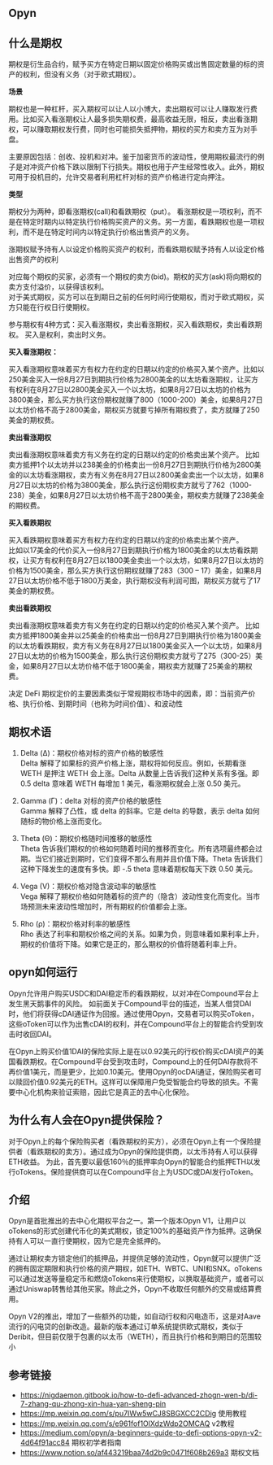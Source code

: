 ## Opyn
## 什么是期权
期权是衍生品合约，赋予买方在特定日期以固定价格购买或出售固定数量的标的资产的权利，但没有义务（对于欧式期权）。 

**场景**   

期权也是一种杠杆，买入期权可以让人以小博大，卖出期权可以让人赚取发行费用。比如买入看涨期权让人最多损失期权费，最高收益无限，相反，卖出看涨期权，可以赚取期权发行费，同时也可能损失抵押物，期权的买方和卖方互为对手盘。

主要原因包括：创收、投机和对冲。鉴于加密货币的波动性，使用期权最流行的例子是对冲资产价格下跌以限制下行损失。期权也用于产生经常性收入。此外，期权可用于投机目的，允许交易者利用杠杆对标的资产价格进行定向押注。


**类型**  

期权分为两种，即看涨期权(call)和看跌期权（put）。
看涨期权是一项权利，而不是在特定时期内以特定执行价格购买资产的义务。另一方面，看跌期权也是一项权利，而不是在特定时间内以特定执行价格出售资产的义务。

涨期权赋予持有人以设定价格购买资产的权利，而看跌期权赋予持有人以设定价格出售资产的权利

对应每个期权的买家，必须有一个期权的卖方(bid)。期权的买方(ask)将向期权的卖方支付溢价，以获得该权利。  
对于美式期权，买方可以在到期日之前的任何时间行使期权，而对于欧式期权，买方只能在行权日行使期权。  

参与期权有4种方式：买入看涨期权，卖出看涨期权，买入看跌期权，卖出看跌期权。 买入是权利，卖出时义务。  

**买入看涨期权：**  

买入看涨期权意味着买方有权力在约定的日期以约定的价格买入某个资产。比如以250美金买入一份8月27日到期执行价格为2800美金的以太坊看涨期权，让买方有权利在8月27日以2800美金买入一个以太坊，如果8月27日以太坊的价格为3800美金，那么买方执行这份期权就赚了800（1000-200）美金，如果8月27日以太坊价格不高于2800美金，期权买方就要亏掉所有期权费了，卖方就赚了250美金的期权费。  

**卖出看涨期权**  

卖出看涨期权意味着卖方有义务在约定的日期以约定的价格卖出某个资产。
比如卖方抵押1个以太坊并以238美金的价格卖出一份8月27日到期执行价格为2800美金的以太坊看涨期权，卖方有义务在8月27日以2800美金卖出一个以太坊，如果8月27日以太坊的价格为3800美金，那么执行这份期权卖方就亏了762（1000-238）美金，如果8月27日以太坊价格不高于2800美金，期权卖方就赚了238美金的期权费。  

**买入看跌期权**  

买入看跌期权意味着买方有权力在约定的日期以约定的价格卖出某个资产。  
比如以17美金的代价买入一份8月27日到期执行价格为1800美金的以太坊看跌期权，让买方有权利在8月27日以1800美金卖出一个以太坊，如果8月27日以太坊的价格为1500美金，那么买方执行这份期权就赚了283（300 – 17）美金，如果8月27日以太坊价格不低于1800万美金，执行期权没有利润可图，期权买方就亏了17美金的期权费。  

**卖出看跌期权**   

卖出看涨期权意味着卖方有义务在约定的日期以约定的价格买入某个资产。
比如卖方抵押1800美金并以25美金的价格卖出一份8月27日到期执行价格为1800美金的以太坊看跌期权，卖方有义务在8月27日以1800美金买入一个以太坊，如果8月27日以太坊的价格为1500美金，那么执行这份期权卖方就亏了275（300-25）美金，如果8月27日以太坊价格不低于1800美金，期权卖方就赚了25美金的期权费。  



决定 DeFi 期权定价的主要因素类似于常规期权市场中的因素，即：当前资产价格、执行价格、到期时间（也称为时间价值）、和波动性

## 期权术语
1. Delta (Δ)：期权价格对标的资产价格的敏感性  
Delta 解释了如果标的资产价格上涨，期权将如何反应。例如，长期看涨 WETH 是押注 WETH 会上涨。Delta 从数量上告诉我们这种关系有多强。即 0.5 delta 意味着 WETH 每增加 1 美元，看涨期权就会上涨 0.50 美元。 

2. Gamma (Γ)：delta 对标的资产价格的敏感性  
Gamma 解释了凸性，或 delta 的斜率。它是 delta 的导数，表示 delta 如何随标的物价格上涨而变化。

3. Theta (Θ)：期权价格随时间推移的敏感性  
Theta 告诉我们期权的价格如何随着时间的推移而变化。所有选项最终都会过期。当它们接近到期时，它们变得不那么有用并且价值下降。Theta 告诉我们这种下降发生的速度有多快。即 -.5 theta 意味着期权每天下跌 0.50 美元。

4. Vega (V)：期权价格对隐含波动率的敏感性  
Vega 解释了期权价格如何随着标的资产的（隐含）波动性变化而变化。当市场预测未来波动性增加时，所有期权的价值都会上涨。

5. Rho (ρ)：期权价格对利率的敏感性    
 Rho 表达了利率和期权价格之间的关系。如果为负，则意味着如果利率上升，期权的价值将下降。如果它是正的，那么期权的价值将随着利率上升。

## opyn如何运行

Opyn允许用户购买USDC和DAI稳定币的看跌期权，以对冲在Compound平台上发生黑天鹅事件的风险。
如前面关于Compound平台的描述，当某人借贷DAI时，他们将获得cDAI通证作为回报。通过使用Opyn，交易者可以购买oToken，这些oToken可以作为出售cDAI的权利，并在Compound平台上的智能合约受到攻击时收回DAI。

在Opyn上购买价值1DAI的保险实际上是在以0.92美元的行权价购买cDAI资产的美国看跌期权。在Compound平台受到攻击时，Compound上的任何DAI存款将不再价值1美元，而是更少，比如0.10美元。使用Opyn的ocDAI通证，保险购买者可以赎回价值0.92美元的ETH。这样可以保障用户免受智能合约导致的损失。不需要中心化机构来验证索赔，因此它是真正的去中心化保险。

## 为什么有人会在Opyn提供保险？
对于Opyn上的每个保险购买者（看跌期权的买方），必须在Opyn上有一个保险提供者（看跌期权的卖方）。通过成为Opyn的保险提供商，以太币持有人可以获得ETH收益。
为此，首先要以最低160％的抵押率向Opyn的智能合约抵押ETH以发行oTokens。保险提供商可以在Compound平台上为USDC或DAI发行oToken。  


## 介绍
Opyn是首批推出的去中心化期权平台之一。第一个版本Opyn V1，让用户以oTokens的形式创建代币化的美式期权，锁定100%的基础资产作为抵押。这确保持有人可以一直行使期权，因为它是完全抵押的。

通过让期权卖方锁定他们的抵押品，并提供足够的流动性，Opyn就可以提供广泛的拥有固定期限和执行价格的资产期权，如ETH、WBTC、UNI和SNX。oTokens可以通过发送等量稳定币和燃烧oTokens来行使期权，以换取基础资产，或者可以通过Uniswap转售给其他买家。除此之外，Opyn不收取任何额外的交易或结算费用。

Opyn V2的推出，增加了一些额外的功能，如自动行权和闪电造币，这是对Aave流行的闪电贷的创新改造。最新的版本通过订单系统提供欧式期权，类似于Deribit，但目前仅限于包裹的以太币（WETH），而且执行价格和到期日的范围较小

## 参考链接

- https://nigdaemon.gitbook.io/how-to-defi-advanced-zhogn-wen-b/di-7-zhang-qu-zhong-xin-hua-yan-sheng-pin  
- https://mp.weixin.qq.com/s/pu7IWw5wCJ8SBGXCC2CDig 使用教程
- https://mp.weixin.qq.com/s/e961fof1OlXdzWdp2OMCAQ v2教程
- https://medium.com/opyn/a-beginners-guide-to-defi-options-opyn-v2-4d64f91acc84 期权初学者指南
- https://www.notion.so/af443219baa74d2b9c0471f608b269a3 期权文档  

